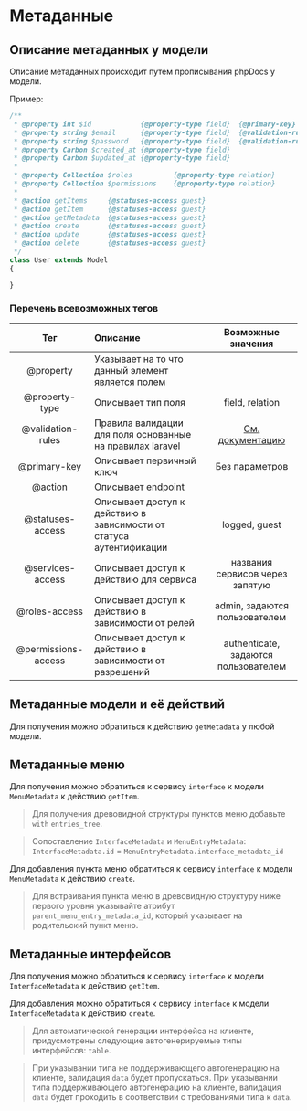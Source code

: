 # Метаданные

## Описание метаданных у модели

Описание метаданных происходит путем прописывания phpDocs у модели.

Пример:

```php
/**
 * @property int $id            {@property-type field}  {@primary-key}
 * @property string $email      {@property-type field}  {@validation-rules required|string|email|unique:users|email}
 * @property string $password   {@property-type field}  {@validation-rules required|string}
 * @property Carbon $created_at {@property-type field}
 * @property Carbon $updated_at {@property-type field}
 *
 * @property Collection $roles          {@property-type relation}
 * @property Collection $permissions    {@property-type relation}
 *
 * @action getItems     {@statuses-access guest}
 * @action getItem      {@statuses-access guest}
 * @action getMetadata  {@statuses-access guest}
 * @action create       {@statuses-access guest}
 * @action update       {@statuses-access guest}
 * @action delete       {@statuses-access guest}
 */
class User extends Model
{

}
```

### Перечень всевозможных тегов

|         Тег         | Описание                                                            |                       Возможные значения                       |
|:-------------------:|:--------------------------------------------------------------------|:--------------------------------------------------------------:|
|      @property      | Указывает на то что данный элемент является полем                   |                                                                |
|   @property-type    | Описывает тип поля                                                  |                        field, relation                         |
|  @validation-rules  | Правила валидации для поля основанные на правилах laravel           | [Cм. документацию](https://laravel.com/docs/master/validation) |
|    @primary-key     | Описывает первичный ключ                                            |                         Без параметров                         |
|       @action       | Описывает endpoint                                                  |                                                                |
|  @statuses-access   | Описывает доступ к действию в зависимости от статуса аутентификации |                         logged, guest                          |
|  @services-access   | Описывает доступ к действию для сервиса                             |                 названия сервисов через запятую                |
|    @roles-access    | Описывает доступ к действию в зависимости от релей                  |                 admin, задаются пользователем                  |
| @permissions-access | Описывает доступ к действию в зависимости от разрешений             |              authenticate, задаются пользователем              |


## Метаданные модели и её действий

Для получения можно обратиться к действию `getMetadata` у любой модели.

## Метаданные меню

Для получения можно обратиться к сервису `interface` к модели
`MenuMetadata` к действию `getItem`.

> Для получения древовидной структуры пунктов меню добавьте `with`
> `entries_tree`.

> Сопоставление `InterfaceMetadata` и `MenuEntryMetadata`:
> `InterfaceMetadata.id` = `MenuEntryMetadata.interface_metadata_id`

Для добавления пункта меню обратиться к сервису `interface` к модели
`MenuMetadata` к действию `create`.

> Для встраивания пункта меню в древовидную структуру ниже первого
> уровня указывайте атрибут `parent_menu_entry_metadata_id`, который
> указывает на родительский пункт меню.

## Метаданные интерфейсов

Для получения можно обратиться к сервису `interface` к модели
`InterfaceMetadata` к действию `getItem`.

Для добавления можно обратиться к сервису `interface` к модели
`InterfaceMetadata` к действию `create`.

> Для автоматической генерации интерфейса на клиенте, придусмотрены
> следующие автогенерируемые типы интерфейсов: `table`.

> При указывании типа не поддерживающего автогенерацию на клиенте,
> валидация `data` будет пропускаться. При указывании типа
> поддерживающего автогенерацию на клиенте, валидация `data` будет
> проходить в соответствии с требованиями типа к `data`.

